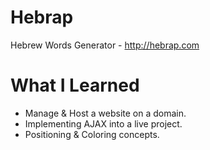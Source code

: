 # Hebrap
Hebrew Words Generator - http://hebrap.com

# What I Learned
* Manage & Host a website on a domain.
* Implementing AJAX into a live project.
* Positioning & Coloring concepts.
